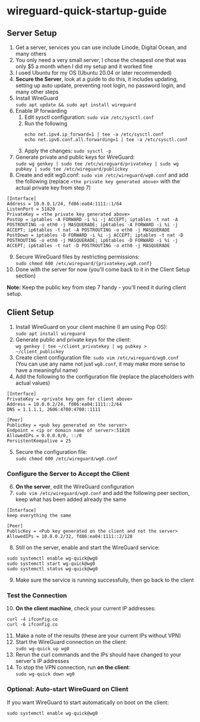 # wireguard-quick-startup-guide

## Server Setup
1. Get a server, services you can use include Linode, Digital Ocean, and many others
2. You only need a very small server, I chose the cheapest one that was only $5 a month when I did my setup and it worked fine
3. I used Ubuntu for my OS (Ubuntu 20.04 or later recommended)
4. __Secure the Server__, look at a guide to do this, it includes updating, setting up auto update, preventing root login, no password login, and many other steps
5. Install WireGuard<br>
  `sudo apt update && sudo apt install wireguard`
6. Enable IP forwarding
    1. Edit sysctl configuration: `sudo vim /etc/sysctl.conf`
    2. Run the following
         ```
         echo net.ipv4.ip_forward=1 | tee -a /etc/sysctl.conf
         echo net.ipv6.conf.all.forwarding=1 | tee -a /etc/sysctl.conf
         ```
    3. Apply the changes: `sudo sysctl -p`
7. Generate private and public keys for WireGuard:<br>
`sudo wg genkey | sudo tee /etc/wireguard/privatekey | sudo wg pubkey | sudo tee /etc/wireguard/publickey`
8. Create and edit wg0.conf: `sudo vim /etc/wireguard/wg0.conf` and add the following (replace `<the private key generated above>` with the actual private key from step 7)
```
[Interface]
Address = 10.0.0.1/24, fd86:ea04:1111::1/64
ListenPort = 51820
PrivateKey = <the private key generated above>
PostUp = iptables -A FORWARD -i %i -j ACCEPT; iptables -t nat -A POSTROUTING -o eth0 -j MASQUERADE; ip6tables -A FORWARD -i %i -j ACCEPT; ip6tables -t nat -A POSTROUTING -o eth0 -j MASQUERADE
PostDown = iptables -D FORWARD -i %i -j ACCEPT; iptables -t nat -D POSTROUTING -o eth0 -j MASQUERADE; ip6tables -D FORWARD -i %i -j ACCEPT; ip6tables -t nat -D POSTROUTING -o eth0 -j MASQUERADE
```
9. Secure WireGuard files by restricting permissions:<br>
`sudo chmod 600 /etc/wireguard/{privatekey,wg0.conf}`
10. Done with the server for now (you'll come back to it in the Client Setup section)

**Note:** Keep the public key from step 7 handy - you'll need it during client setup.
## Client Setup
1. Install WireGuard on your client machine (I am using Pop OS):<br>
`sudo apt install wireguard`
2. Generate public and private keys for the client:<br>
`wg genkey | tee ~/client_privatekey | wg pubkey > ~/client_publickey`
3. Create client configuration file: `sudo vim /etc/wireguard/wg0.conf`<br>
(You can use any name not just `wg0.conf`, it may make more sense to have a meaningful name)
4. Add the following to the configuration file (replace the placeholders with actual values)
```
[Interface]
PrivateKey = <private key gen for client above>
Address = 10.0.0.2/24, fd86:ea04:1111::2/64
DNS = 1.1.1.1, 2606:4700:4700::1111

[Peer]
PublicKey = <pub key generated on the server>
Endpoint = <ip or domain name of server>:51820
AllowedIPs = 0.0.0.0/0, ::/0
PersistentKeepalive = 25
```
5. Secure the configuration file:<br>
`sudo chmod 600 /etc/wireguard/wg0.conf`

### Configure the Server to Accept the Client
6. __On the server__, edit the WireGuard configuration
7. `sudo vim /etc/wireguard/wg0.conf` and add the following peer section, keep what has been added already the same
```
[Interface]
keep everything the same

[Peer]
PublicKey = <Pub key generated on the client and not the server>
AllowedIPs = 10.0.0.2/32, fd86:ea04:1111::2/128
```
8. Still on the server, enable and start the WireGuard service:
```
sudo systemctl enable wg-quick@wg0
sudo systemctl start wg-quick@wg0
sudo systemctl status wg-quick@wg0
```
9. Make sure the service is running successfully, then go back to the client

### Test the Connection
10. __On the client machine__, check your current IP addresses:
```
curl -4 ifconfig.co
curl -6 ifconfig.co
```
11. Make a note of the results (these are your current IPs without VPN)
12. Start the WireGuard connection on the client:<br>
`sudo wg-quick up wg0`
13. Rerun the curl commands and the IPs should have changed to your server's IP addresses
14. To stop the VPN connection, run __on the client__:<br>
`sudo wg-quick down wg0`

### Optional: Auto-start WireGuard on Client
If you want WireGuard to start automatically on boot on the client:
```
sudo systemctl enable wg-quick@wg0
```
